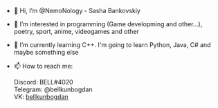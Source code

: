 - 👋 Hi, I’m @NemoNology - Sasha Bankovskiy
- 👀 I’m interested in programming (Game developming and other...), poetry, sport, anime, videogames and other
- 🌱 I’m currently learning C++. I'm going to learn Python, Java, C# and maybe something else 
- 📫 How to reach me:

    Discord: BELL#4020  
    Telegram: @bellkunbogdan  
    VK: [bellkunbogdan](vk.com/bellkunbogdan)  

<!---
NemoNology/NemoNology is a ✨ special ✨ repository because its `README.md` (this file) appears on your GitHub profile.
You can click the Preview link to take a look at your changes.
--->
